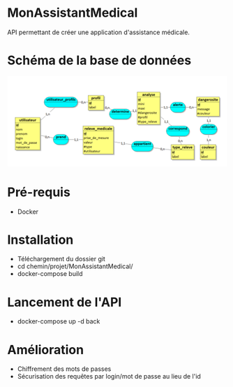 # MonAssistantMedical

 API permettant de créer une application d'assistance médicale.

 # Schéma de la base de données

![Alt text](ressources/MCD.PNG?raw=true "schéma bd")

# Pré-requis

* Docker

# Installation

* Téléchargement du dossier git
* cd chemin/projet/MonAssistantMedical/
* docker-compose build

# Lancement de l'API

* docker-compose up -d back

# Amélioration

* Chiffrement des mots de passes
* Sécurisation des requêtes par login/mot de passe au lieu de l'id